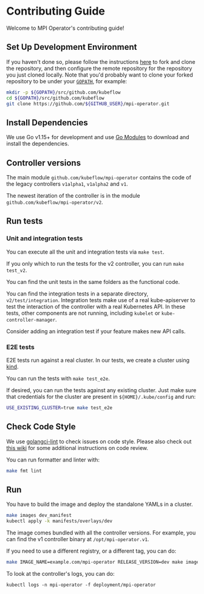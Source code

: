 # Contributing Guide

Welcome to MPI Operator's contributing guide!

## Set Up Development Environment

If you haven't done so, please follow the instructions [here](https://help.github.com/en/github/getting-started-with-github/fork-a-repo) to fork and clone the repository, and then configure the remote repository for the repository you just cloned locally. Note that you'd probably want to clone your forked repository to be under your [`GOPATH`](https://github.com/golang/go/wiki/GOPATH), for example:

```bash
mkdir -p ${GOPATH}/src/github.com/kubeflow
cd ${GOPATH}/src/github.com/kubeflow
git clone https://github.com/${GITHUB_USER}/mpi-operator.git
```

## Install Dependencies

We use Go v1.15+ for development and use [Go Modules](https://blog.golang.org/using-go-modules) to download and install the dependencies.

## Controller versions

The main module `github.com/kubeflow/mpi-operator` contains the code of the legacy
controllers `v1alpha1`, `v1alpha2` and `v1`.

The newest iteration of the controller is in the module `github.com/kubeflow/mpi-operator/v2`.

## Run tests

### Unit and integration tests

You can execute all the unit and integration tests via `make test`.

If you only which to run the tests for the v2 controller, you can run `make test_v2`.

You can find the unit tests in the same folders as the functional code.

You can find the integration tests in a separate directory, `v2/test/integration`.
Integration tests make use of a real kube-apiserver to test the interaction of
the controller with a real Kubernetes API. In these tests, other components
are not running, including `kubelet` or `kube-controller-manager`.

Consider adding an integration test if your feature makes new API calls.

### E2E tests

E2E tests run against a real cluster. In our tests, we create a cluster using
[kind](https://kind.sigs.k8s.io/docs/user/quick-start/).

You can run the tests with `make test_e2e`.

If desired, you can run the tests against any existing cluster. Just make sure
that credentials for the cluster are present in `${HOME}/.kube/config` and run:

```bash
USE_EXISTING_CLUSTER=true make test_e2e
```

## Check Code Style

We use [golangci-lint](https://github.com/golangci/golangci-lint) to check issues on code style.
Please also check out [this wiki](https://github.com/golang/go/wiki/CodeReviewComments) for some additional instructions on code review.

You can run formatter and linter with:

```bash
make fmt lint
```

## Run

You have to build the image and deploy the standalone YAMLs in a cluster.

```bash
make images dev_manifest
kubectl apply -k manifests/overlays/dev
```

The image comes bundled with all the controller versions. For example, you can
find the v1 controller binary at `/opt/mpi-operator.v1`.

If you need to use a different registry, or a different tag, you can do:

```bash
make IMAGE_NAME=example.com/mpi-operator RELEASE_VERSION=dev make images dev_manifest
```

To look at the controller's logs, you can do:

```shell
kubectl logs -n mpi-operator -f deployment/mpi-operator
```